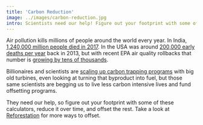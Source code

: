 ```yaml
---
title: 'Carbon Reduction'
image: ../images/carbon-reduction.jpg
intro: Scientists need our help! Figure out your footprint with some of these calculators.
---
```


Air pollution kills millions of people around the world every year. In India, [1,240,000 million people died in 2017](https://www.reuters.com/article/us-india-pollution-lancet/indias-polluted-air-claimed-1-24-million-lives-in-2017-study-idUSKBN1O51T8). In the USA was around [200,000 early deaths per year](http://news.mit.edu/2013/study-air-pollution-causes-200000-early-deaths-each-year-in-the-us-0829) back in 2013, but with recent EPA air quality rollbacks that number is [growing by tens of thousands](https://www.theguardian.com/environment/2019/nov/20/us-air-pollution-deaths-study-jama).

Billionaires and scientists are [scaling up carbon trapping programs](https://www.theguardian.com/environment/2018/feb/04/carbon-emissions-negative-emissions-technologies-capture-storage-bill-gates)
with big old turbines, even looking at turning that byproduct into fuel, but those
same scientists are begging us to live less carbon intensive lives and fund
offsetting programs.

They need our help, so figure out your footprint with some of these calculators,
reduce it over time, and offset the rest. Take a look at [Reforestation](/reforestation/)
for more ways to offset.
